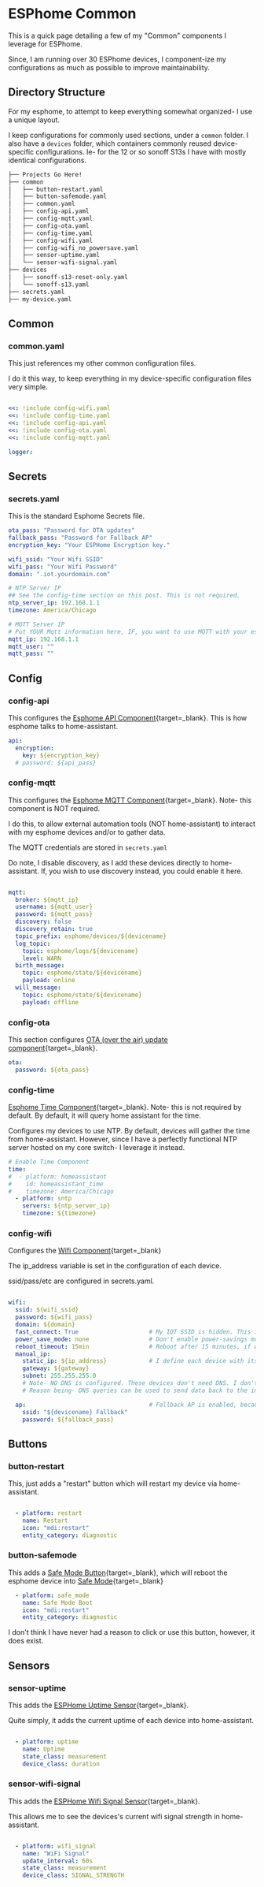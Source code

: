 # ESPhome Common

This is a quick page detailing a few of my "Common" components I leverage for ESPhome.

Since, I am running over 30 ESPhome devices, I component-ize my configurations as much as possible to improve maintainability. 

## Directory Structure

For my esphome, to attempt to keep everything somewhat organized- I use a unique layout.

I keep configurations for commonly used sections, under a `common` folder. I also have a `devices` folder, which containers commonly reused device-specific configurations. Ie- for the 12 or so sonoff S13s I have with mostly identical configurations. 

``` bash
├── Projects Go Here!
├── common
│   ├── button-restart.yaml
│   ├── button-safemode.yaml
│   ├── common.yaml
│   ├── config-api.yaml
│   ├── config-mqtt.yaml
│   ├── config-ota.yaml
│   ├── config-time.yaml
│   ├── config-wifi.yaml
│   ├── config-wifi_no_powersave.yaml
│   ├── sensor-uptime.yaml
│   └── sensor-wifi-signal.yaml
├── devices
│   ├── sonoff-s13-reset-only.yaml
│   └── sonoff-s13.yaml
├── secrets.yaml
├── my-device.yaml

```
## Common

### common.yaml

This just references my other common configuration files. 

I do it this way, to keep everything in my device-specific configuration files very simple.

``` yaml title="common.yaml"

<<: !include config-wifi.yaml
<<: !include config-time.yaml
<<: !include config-api.yaml
<<: !include config-ota.yaml
<<: !include config-mqtt.yaml

logger:
```

## Secrets

### secrets.yaml

This is the standard Esphome Secrets file.

``` yaml title="secrets.yaml"
ota_pass: "Password for OTA updates"
fallback_pass: "Password for Fallback AP"
encryption_key: "Your ESPHome Encryption key."

wifi_ssid: "Your Wifi SSID"
wifi_pass: "Your Wifi Password"
domain: ".iot.yourdomain.com"

# NTP Server IP
## See the config-time section on this post. This is not required.
ntp_server_ip: 192.168.1.1
timezone: America/Chicago

# MQTT Server IP
# Put YOUR Mqtt information here, IF, you want to use MQTT with your esphome devices. This is not required, and only comes in handy if you want to tie in external automation using MQTT.
mqtt_ip: 192.168.1.1 
mqtt_user: ""
mqtt_pass: ""
```

## Config

### config-api

This configures the [Esphome API Component](https://esphome.io/components/api){target=_blank}. This is how esphome talks to home-assistant.

``` yaml title="config-api.yaml"
api:
  encryption:
    key: ${encryption_key}
  # password: ${api_pass}
```

### config-mqtt

This configures the [Esphome MQTT Component](https://esphome.io/components/mqtt){target=_blank}. Note- this component is NOT required.

I do this, to allow external automation tools (NOT home-assistant) to interact with my esphome devices and/or to gather data.

The MQTT credentials are stored in `secrets.yaml`

Do note, I disable discovery, as I add these devices directly to home-assistant. If, you wish to use discovery instead, you could enable it here.

``` yaml title="config-mqtt.yaml"

mqtt:
  broker: ${mqtt_ip}
  username: ${mqtt_user}
  password: ${mqtt_pass}
  discovery: false
  discovery_retain: true
  topic_prefix: esphome/devices/${devicename}
  log_topic:
    topic: esphome/logs/${devicename}
    level: WARN
  birth_message:
    topic: esphome/state/${devicename}
    payload: online
  will_message:
    topic: esphome/state/${devicename}
    payload: offline
```

### config-ota

This section configures [OTA (over the air) update component](https://esphome.io/components/ota.html){target=_blank}.

``` yaml title="config-ota.yaml"
ota:
  password: ${ota_pass}
```

### config-time

[Esphome Time Component](https://esphome.io/components/time/){target=_blank}. Note- this is not required by default. By default, it will query home assistant for the time. 

Configures my devices to use NTP. By default, devices will gather the time from home-assistant. However, since I have a perfectly functional NTP server hosted on my core switch- I leverage it instead.

``` yaml title="config-time.yaml"
# Enable Time Component
time:
#  - platform: homeassistant
#    id: homeassistant_time
#    timezone: America/Chicago
  - platform: sntp
    servers: ${ntp_server_ip}
    timezone: ${timezone}
```

### config-wifi

Configures the [Wifi Component](https://esphome.io/components/wifi.html){target=_blank}

The ip_address variable is set in the configuration of each device. 

ssid/pass/etc are configured in secrets.yaml.

``` yaml title="config-wifi.yaml"

wifi:
  ssid: ${wifi_ssid}
  password: ${wifi_pass}
  domain: ${domain}
  fast_connect: True                    # My IOT SSID is hidden. This is required to connect to it. Also- speeds up connection time.
  power_save_mode: none                 # Don't enable power-savings mode.
  reboot_timeout: 15min                 # Reboot after 15 minutes, if we are unable to connect to wifi
  manual_ip:
    static_ip: ${ip_address}            # I define each device with its own static IP.
    gateway: ${gateway}
    subnet: 255.255.255.0               
    # Note- NO DNS is configured. These devices don't need DNS. I don't allow DNS on my IOT subnet.
    # Reason being- DNS queries can be used to send data back to the internet.

  ap:                                   # Fallback AP is enabled, because some of my ESP devices are inside of my wall. IF- something happened, This helps a lot to fix the issue.
    ssid: "${devicename} Fallback"
    password: ${fallback_pass}

```
## Buttons

### button-restart

This, just adds a "restart" button which will restart my device via home-assistant.

``` yaml title="button-restart.yaml"

  - platform: restart
    name: Restart
    icon: "mdi:restart"
    entity_category: diagnostic
```

### button-safemode

This adds a [Safe Mode Button](https://esphome.io/components/button/safe_mode.html){target=_blank}, which will reboot the esphome device into [Safe Mode](https://esphome.io/components/ota.html#config-ota){target=_blank}

``` yaml title="button-safemode.yaml"
  - platform: safe_mode
    name: Safe Mode Boot
    icon: "mdi:restart"
    entity_category: diagnostic
```

I don't think I have never had a reason to click or use this button, however, it does exist.

## Sensors

### sensor-uptime

This adds the [ESPHome Uptime Sensor](https://esphome.io/components/sensor/uptime.html){target=_blank}.

Quite simply, it adds the current uptime of each device into home-assistant. 

``` yaml title="sensor-uptime.yaml"

  - platform: uptime
    name: Uptime
    state_class: measurement
    device_class: duration
```

### sensor-wifi-signal

This adds the [ESPHome Wifi Signal Sensor](https://esphome.io/components/sensor/wifi_signal.html){target=_blank}.

This allows me to see the devices's current wifi signal strength in home-assistant.

``` yaml title="sensor-wifi-signal.yaml"

  - platform: wifi_signal
    name: "WiFi Signal"
    update_interval: 60s
    state_class: measurement
    device_class: SIGNAL_STRENGTH
```